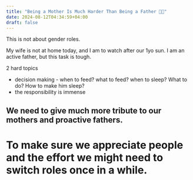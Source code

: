 ```yaml
---
title: "Being a Mother Is Much Harder Than Being a Father 👼🏻"
date: 2024-08-12T04:34:59+04:00
draft: false
---
```


This is not about gender roles.

My wife is not at home today, and I am to watch after our 1yo sun. I am an active father, but this task is tough. 

2 hard topics
-  decision making - when to feed? what to feed? when to sleep? What to do? How to make him sleep?
- the responsibility is immense

## We need to give much more tribute to our mothers and proactive fathers. 

# To make sure we appreciate people and the effort we might need to switch roles once in a while.